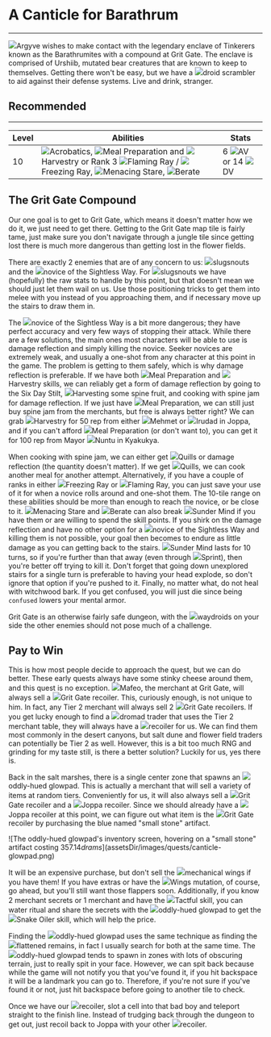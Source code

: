 # A Canticle for Barathrum

---

<span class="injected"><span class="icon-container"><img class="inline-icon" src="/icons/Creatures/Argyve.png" /></span><span class="object">Argyve</span></span> wishes to make contact with the legendary enclave of Tinkerers known as the Barathrumites with a compound at Grit Gate. The enclave is comprised of Urshiib, mutated bear creatures that are known to keep to themselves. Getting there won't be easy, but we have a <span class="injected"><span class="icon-container"><img class="inline-icon" src="/icons/Items/Droid Scrambler.png" /></span><span class="object"><span class="injected"><span class="Y">droid scrambler</span></span></span></span> to aid against their defense systems. Live and drink, stranger.

<div class="section-info">

## Recommended

---

| Level | Abilities                                                                                               | Stats         |
| ----- | ------------------------------------------------------------------------------------------------------- | ------------- |
| 10    | <span class="nowrap"><span class="injected"><span class="icon-container"><img class="inline-icon" src="/icons/Abilities/Acrobatics.png" /></span><span class="skill">Acrobatics</span></span>,</span> <span class="injected"><span class="icon-container"><img class="inline-icon" src="/icons/Abilities/Meal Preparation.png" /></span><span class="skill">Meal Preparation</span></span> and <span class="injected"><span class="icon-container"><img class="inline-icon" src="/icons/Abilities/Harvestry.png" /></span><span class="skill">Harvestry</span></span> or Rank 3 <span class="injected"><span class="icon-container"><img class="inline-icon" src="/icons/Mutations/Flaming Ray.png" /></span><span class="mutation">Flaming Ray</span></span> / <span class="nowrap"><span class="injected"><span class="icon-container"><img class="inline-icon" src="/icons/Mutations/Freezing Ray.png" /></span><span class="mutation">Freezing Ray</span></span>,</span> <span class="nowrap"><span class="injected"><span class="icon-container"><img class="inline-icon" src="/icons/Abilities/Menacing Stare.png" /></span><span class="skill">Menacing Stare</span></span>,</span> <span class="injected"><span class="icon-container"><img class="inline-icon" src="/icons/Abilities/Berate.png" /></span><span class="skill">Berate</span></span> | 6 <span class="injected"><span class="stat-container"><img class="inline-icon" src="/icons/Text/armorValue.png" /></span><span class="stat">AV</span></span> or 14 <span class="injected"><span class="stat-container"><img class="inline-icon" src="/icons/Text/dodgeValue.png" /></span><span class="stat">DV</span></span> |

</div>

## The Grit Gate Compound

Our one goal is to get to Grit Gate, which means it doesn't matter how we do it, we just need to get there. Getting to the Grit Gate map tile is fairly tame, just make sure you don't navigate through a jungle tile since getting lost there is much more dangerous than getting lost in the flower fields.

There are exactly 2 enemies that are of any concern to us: <span class="injected"><span class="icon-container"><img class="inline-icon" src="/icons/Creatures/Slugsnout.png" /></span><span class="object">slugsnouts</span></span> and the <span class="nowrap"><span class="injected"><span class="icon-container"><img class="inline-icon" src="/icons/Creatures/Novice of the Sightless Way 2.png" /></span><span class="object">novice of the Sightless Way</span></span>.</span> For <span class="injected"><span class="icon-container"><img class="inline-icon" src="/icons/Creatures/Slugsnout.png" /></span><span class="object">slugsnouts</span></span> we have (hopefully) the raw stats to handle by this point, but that doesn't mean we should just let them wail on us. Use those positioning tricks to get them into melee with you instead of you approaching them, and if necessary move up the stairs to draw them in.

The <span class="injected"><span class="icon-container"><img class="inline-icon" src="/icons/Creatures/Novice of the Sightless Way 2.png" /></span><span class="object">novice of the Sightless Way</span></span> is a bit more dangerous; they have perfect accuracy and very few ways of stopping their attack. While there are a few solutions, the main ones most characters will be able to use is damage reflection and simply killing the novice. Seeker novices are extremely weak, and usually a one-shot from any character at this point in the game. The problem is getting to them safely, which is why damage reflection is preferable. If we have both <span class="injected"><span class="icon-container"><img class="inline-icon" src="/icons/Abilities/Meal Preparation.png" /></span><span class="skill">Meal Preparation</span></span> and <span class="injected"><span class="icon-container"><img class="inline-icon" src="/icons/Abilities/Harvestry.png" /></span><span class="skill">Harvestry</span></span> skills, we can reliably get a form of damage reflection by going to the Six Day Stilt, <span class="injected"><span class="icon-container"><img class="inline-icon" src="/icons/Abilities/CommandHarvestToggle.png" /></span><span class="skill">Harvesting</span></span> some spine fruit, and cooking with spine jam for damage reflection. If we just have <span class="nowrap"><span class="injected"><span class="icon-container"><img class="inline-icon" src="/icons/Abilities/Meal Preparation.png" /></span><span class="skill">Meal Preparation</span></span>,</span> we can still just buy spine jam from the merchants, but free is always better right? We can grab <span class="injected"><span class="icon-container"><img class="inline-icon" src="/icons/Abilities/Harvestry.png" /></span><span class="skill">Harvestry</span></span> for 50 rep from either <span class="injected"><span class="icon-container"><img class="inline-icon" src="/icons/Creatures/Mehmet.png" /></span><span class="object">Mehmet</span></span> or <span class="injected"><span class="icon-container"><img class="inline-icon" src="/icons/Creatures/ElderBob.png" /></span><span class="object">Irudad</span></span> in Joppa, and if you can't afford <span class="injected"><span class="icon-container"><img class="inline-icon" src="/icons/Abilities/Meal Preparation.png" /></span><span class="skill">Meal Preparation</span></span> (or don't want to), you can get it for 100 rep from Mayor <span class="injected"><span class="icon-container"><img class="inline-icon" src="/icons/Creatures/Mayor Nuntu.png" /></span><span class="object">Nuntu</span></span> in Kyakukya.

When cooking with spine jam, we can either get <span class="injected"><span class="icon-container"><img class="inline-icon" src="/icons/Mutations/Quills.png" /></span><span class="mutation">Quills</span></span> or damage reflection (the quantity doesn't matter). If we get <span class="nowrap"><span class="injected"><span class="icon-container"><img class="inline-icon" src="/icons/Mutations/Quills.png" /></span><span class="mutation">Quills</span></span>,</span> we can cook another meal for another attempt. Alternatively, if you have a couple of ranks in either <span class="injected"><span class="icon-container"><img class="inline-icon" src="/icons/Mutations/Freezing Ray.png" /></span><span class="mutation">Freezing Ray</span></span> or <span class="nowrap"><span class="injected"><span class="icon-container"><img class="inline-icon" src="/icons/Mutations/Flaming Ray.png" /></span><span class="mutation">Flaming Ray</span></span>,</span> you can just save your use of it for when a novice rolls around and one-shot them. The 10-tile range on these abilities should be more than enough to reach the novice, or be close to it. <span class="injected"><span class="icon-container"><img class="inline-icon" src="/icons/Abilities/Menacing Stare.png" /></span><span class="skill">Menacing Stare</span></span> and <span class="injected"><span class="icon-container"><img class="inline-icon" src="/icons/Abilities/Berate.png" /></span><span class="skill">Berate</span></span> can also break <span class="injected"><span class="icon-container"><img class="inline-icon" src="/icons/Mutations/Sunder Mind.png" /></span><span class="mutation">Sunder Mind</span></span> if you have them or are willing to spend the skill points. If you shirk on the damage reflection and have no other option for a <span class="injected"><span class="icon-container"><img class="inline-icon" src="/icons/Creatures/Novice of the Sightless Way 2.png" /></span><span class="object">novice of the Sightless Way</span></span> and killing them is not possible, your goal then becomes to endure as little damage as you can getting back to the stairs. <span class="injected"><span class="icon-container"><img class="inline-icon" src="/icons/Mutations/Sunder Mind.png" /></span><span class="mutation">Sunder Mind</span></span> lasts for 10 turns, so if you're further than that away (even through <span class="nowrap"><span class="injected"><span class="icon-container"><img class="inline-icon" src="/icons/Abilities/CommandToggleRunning.png" /></span><span class="skill">Sprint</span></span>)</span>, then you're better off trying to kill it. Don't forget that going down unexplored stairs for a single turn is preferable to having your head explode, so don't ignore that option if you're pushed to it. Finally, no matter what, do not heal with witchwood bark. If you get confused, you will just die since being `confused` lowers your mental armor.

Grit Gate is an otherwise fairly safe dungeon, with the <span class="injected"><span class="icon-container"><img class="inline-icon" src="/icons/Creatures/Waydroid.png" /></span><span class="object"><span class="injected"><span class="c">waydroids</span></span></span></span> on your side the other enemies should not pose much of a challenge.

## Pay to Win

This is how most people decide to approach the quest, but we can do better. These early quests always have some stinky cheese around them, and this quest is no exception. <span class="nowrap"><span class="injected"><span class="icon-container"><img class="inline-icon" src="/icons/Creatures/Mafeo.png" /></span><span class="object">Mafeo</span></span>,</span> the merchant at Grit Gate, will always sell a <span class="nowrap"><span class="injected"><span class="icon-container"><img class="inline-icon" src="/icons/Items/Grit Gate Recoiler.png" /></span><span class="object"><span class="injected"><span class="c">Grit Gate</span></span> recoiler</span></span>.</span> This, curiously enough, is not unique to him. In fact, any Tier 2 merchant will always sell 2 <span class="nowrap"><span class="injected"><span class="icon-container"><img class="inline-icon" src="/icons/Items/Grit Gate Recoiler.png" /></span><span class="object"><span class="injected"><span class="c">Grit Gate</span></span> recoilers</span></span>.</span> If you get lucky enough to find a <span class="injected"><span class="icon-container"><img class="inline-icon" src="/icons/Creatures/DromadTrader1.png" /></span><span class="object">dromad trader</span></span> that uses the Tier 2 merchant table, they will always have a <span class="injected"><span class="icon-container"><img class="inline-icon" src="/icons/Items/Blank Recoiler.png" /></span><span class="object"><span class="injected"><span class="Y">recoiler</span></span></span></span> for us. We can find them most commonly in the desert canyons, but salt dune and flower field traders can potentially be Tier 2 as well. However, this is a bit too much RNG and grinding for my taste still, is there a better solution? Luckily for us, yes there is.

Back in the salt marshes, there is a single center zone that spawns an <span class="nowrap"><span class="injected"><span class="icon-container"><img class="inline-icon" src="/icons/Creatures/OasisGlowpad.png" /></span><span class="object">oddly-hued glowpad</span></span>.</span> This is actually a merchant that will sell a variety of items at random tiers. Conveniently for us, it will also always sell a <span class="injected"><span class="icon-container"><img class="inline-icon" src="/icons/Items/Grit Gate Recoiler.png" /></span><span class="object"><span class="injected"><span class="c">Grit Gate</span></span> recoiler</span></span> and a <span class="nowrap"><span class="injected"><span class="icon-container"><img class="inline-icon" src="/icons/Items/Joppa Recoiler.png" /></span><span class="object">Joppa recoiler</span></span>.</span> Since we should already have a <span class="injected"><span class="icon-container"><img class="inline-icon" src="/icons/Items/Joppa Recoiler.png" /></span><span class="object">Joppa recoiler</span></span> at this point, we can figure out what item is the <span class="injected"><span class="icon-container"><img class="inline-icon" src="/icons/Items/Grit Gate Recoiler.png" /></span><span class="object"><span class="injected"><span class="c">Grit Gate</span></span> recoiler</span></span> by purchasing the blue named <span class="nowrap">"small stone"</span> artifact.

<span>![The oddly-hued glowpad's inventory screen, hovering on a "small stone" artifact costing $357.14 drams]($assetsDir/images/quests/canticle-glowpad.png)</span>

It will be an expensive purchase, but don't sell the <span class="injected"><span class="icon-container"><img class="inline-icon" src="/icons/Items/Mechanical Wings.png" /></span><span class="object">mechanical wings</span></span> if you have them! If you have extras or have the <span class="injected"><span class="icon-container"><img class="inline-icon" src="/icons/Mutations/Wings.png" /></span><span class="mutation">Wings</span></span> mutation, of course, go ahead, but you'll still want those flappers soon. Additionally, if you know 2 merchant secrets or 1 merchant and have the <span class="injected"><span class="icon-container"><img class="inline-icon" src="/icons/Abilities/Tactful.png" /></span><span class="skill">Tactful</span></span> skill, you can water ritual and share the secrets with the <span class="injected"><span class="icon-container"><img class="inline-icon" src="/icons/Creatures/OasisGlowpad.png" /></span><span class="object">oddly-hued glowpad</span></span> to get the <span class="injected"><span class="icon-container"><img class="inline-icon" src="/icons/Abilities/Snake Oiler.png" /></span><span class="skill">Snake Oiler</span></span> skill, which will help the price.

Finding the <span class="injected"><span class="icon-container"><img class="inline-icon" src="/icons/Creatures/OasisGlowpad.png" /></span><span class="object">oddly-hued glowpad</span></span> uses the same technique as finding the <span class="nowrap"><span class="injected"><span class="icon-container"><img class="inline-icon" src="/icons/Items/SkrefCorpse.png" /></span><span class="object">flattened remains</span></span>,</span> in fact I usually search for both at the same time. The <span class="injected"><span class="icon-container"><img class="inline-icon" src="/icons/Creatures/OasisGlowpad.png" /></span><span class="object">oddly-hued glowpad</span></span> tends to spawn in zones with lots of obscuring terrain, just to really spit in your face. However, we can spit back because while the game will not notify you that you've found it, if you hit backspace it will be a landmark you can go to. Therefore, if you're not sure if you've found it or not, just hit backspace before going to another tile to check.

Once we have our <span class="nowrap"><span class="injected"><span class="icon-container"><img class="inline-icon" src="/icons/Items/Blank Recoiler.png" /></span><span class="object"><span class="injected"><span class="Y">recoiler</span></span></span></span>,</span> slot a cell into that bad boy and teleport straight to the finish line. Instead of trudging back through the dungeon to get out, just recoil back to Joppa with your other <span class="nowrap"><span class="injected"><span class="icon-container"><img class="inline-icon" src="/icons/Items/Blank Recoiler.png" /></span><span class="object"><span class="injected"><span class="Y">recoiler</span></span></span></span>.</span>
